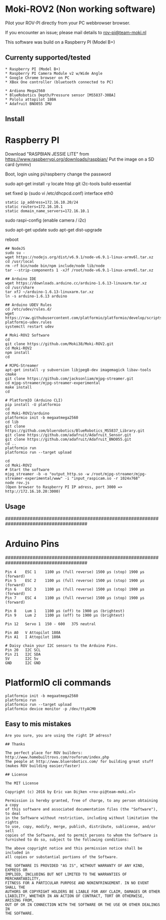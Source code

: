 # Moki-ROV2 (Non working software)

Pilot your ROV-PI directly from your PC webbrowser browser.

If you encounter an issue; please mail details to <rov-pi@team-moki.nl>

This software was build on a Raspberry PI (Model B+)

## Currenty supported/tested 

```
* Raspberry PI (Model B+)
* Raspberry PI Camera Module v2 w/Wide Angle
* Google Chrome browser on PC
* XBox One controller (bluetooth connected to PC)

* Ardiono Mega2560
* BlueRobotics Depth/Pressure sensor [MS5837-30BA]
* Pololu attopilot 180A
* Adafruit BNO055 IMU
```
## Install

# Raspberry PI
Download "RASPBIAN JESSIE LITE" from https://www.raspberrypi.org/downloads/raspbian/
Put the image on a SD card (ymmv)

Boot, login using pi/raspberry
change the password

sudo apt-get install -y locate htop git i2c-tools build-essential

set fixed ip (sudo vi /etc/dhcpcd.conf)
interface eth0
```
static ip_address=172.16.10.20/24
static routers=172.16.10.1
static domain_name_servers=172.16.10.1
```

sudo raspi-config (enable camera / i2c)

sudo apt-get update
sudo apt-get dist-upgrade

reboot 

```
## NodeJS
sudo su -
wget https://nodejs.org/dist/v6.9.1/node-v6.9.1-linux-armv6l.tar.xz
cd /usr/local
rm -rf bin/node bin/npm include/node lib/node
tar --strip-components 1 -xJf /root/node-v6.9.1-linux-armv6l.tar.xz

## Arduino IDE
wget https://downloads.arduino.cc/arduino-1.6.13-linuxarm.tar.xz
cd /usr/share
tar xfJ ~/arduino-1.6.13-linuxarm.tar.xz
ln -s arduino-1.6.13 arduino

## Arduino UDEV Rules
cd /etc/udev/rules.d/
wget https://raw.githubusercontent.com/platformio/platformio/develop/scripts/99-platformio-udev.rules
systemctl restart udev

# Moki-ROV2 Software
cd
git clone https://github.com/Moki38/Moki-ROV2.git
cd Moki-ROV2
npm install 
cd 

# MJPG-Streamer
apt-get install -y subversion libjpeg8-dev imagemagick libav-tools cmake
git clone https://github.com/jacksonliam/mjpg-streamer.git
cd mjpg-streamer/mjpg-streamer-experimental
make install
cd 

# PlatformIO (Arduino CLI)
pip install -U platformio
cd 
cd Moki-ROV2/arduino
platformio init -b megaatmega2560
cd lib
git clone https://github.com/bluerobotics/BlueRobotics_MS5837_Library.git
git clone https://github.com/adafruit/Adafruit_Sensor.git
git clone https://github.com/adafruit/Adafruit_BNO055.git
cd ..
platformio run
platformio run --target upload

cd
cd Moki-ROV2
# Start the software
mjpg_streamer -b -o "output_http.so -w /root/mjpg-streamer/mjpg-streamer-experimental/www" -i "input_raspicam.so -r 1024x768"
node rov.js
(Open browser to Raspberry PI IP adress, port 3000 => http://172.16.10.20:3000)
```

## Usage

######################################################################################
#                   Arduino Pins
######################################################################################
```
Pin 4    ESC 1    1100 μs (full reverse) 1500 μs (stop) 1900 μs (forward)    
Pin 5    ESC 2    1100 μs (full reverse) 1500 μs (stop) 1900 μs (forward)
Pin 6    ESC 3    1100 μs (full reverse) 1500 μs (stop) 1900 μs (forward)
Pin 7    ESC 4    1100 μs (full reverse) 1500 μs (stop) 1900 μs (forward)

Pin 8    Lum 1    1100 μs (off) to 1900 μs (brightest)
Pin 9    Lum 2    1100 μs (off) to 1900 μs (brightest)

Pin 12   Servo 1  150 - 600   375 neutral

Pin A0   V Attopilot 180A
Pin A1   I Attopilot 180A

# Daisy chain your I2C sensors to the Arduino Pins.
Pin 20   I2C SCL
Pin 21   I2C SDA
5V       I2C 5v
GND      I2C GND
```

# PlatformIO cli commands
```
platformio init -b megaatmega2560
platformio run
platformio run --target upload
platformio device monitor -p /dev/ttyACM0
```

## Easy to mis mistakes
```
Are you sure, you are using the right IP adress?

## Thanks

The perfect place for ROV builders: http://www.homebuiltrovs.com/rovforum/index.php
The people at http://www.bluerobotics.com/ for building great stuff (makes ROV building easier/faster)

## License

The MIT License

Copyright (c) 2016 by Eric van Dijken <rov-pi@team-moki.nl>

Permission is hereby granted, free of charge, to any person obtaining a copy
of this software and associated documentation files (the "Software"), to deal
in the Software without restriction, including without limitation the rights
to use, copy, modify, merge, publish, distribute, sublicense, and/or sell
copies of the Software, and to permit persons to whom the Software is
furnished to do so, subject to the following conditions:

The above copyright notice and this permission notice shall be included in
all copies or substantial portions of the Software.

THE SOFTWARE IS PROVIDED "AS IS", WITHOUT WARRANTY OF ANY KIND, EXPRESS OR
IMPLIED, INCLUDING BUT NOT LIMITED TO THE WARRANTIES OF MERCHANTABILITY,
FITNESS FOR A PARTICULAR PURPOSE AND NONINFRINGEMENT. IN NO EVENT SHALL THE
AUTHORS OR COPYRIGHT HOLDERS BE LIABLE FOR ANY CLAIM, DAMAGES OR OTHER
LIABILITY, WHETHER IN AN ACTION OF CONTRACT, TORT OR OTHERWISE, ARISING FROM,
OUT OF OR IN CONNECTION WITH THE SOFTWARE OR THE USE OR OTHER DEALINGS IN
THE SOFTWARE.
